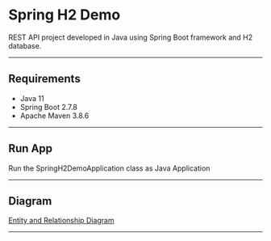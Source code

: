 # Spring H2 Demo
REST API project developed in Java using Spring Boot framework and H2 database.

----------

## Requirements
- Java 11
- Spring Boot 2.7.8
- Apache Maven 3.8.6

----------

## Run App
Run the SpringH2DemoApplication class as Java Application

----------

## Diagram
[Entity and Relationship Diagram][1]

----------

[1]: https://github.com/erebelo/spring-h2-demo/blob/develop/diagram/Entity%20and%20Relationship%20Diagram.PNG